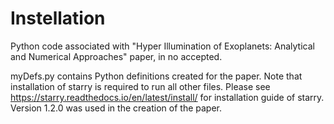 # Instellation
Python code associated with "Hyper Illumination of Exoplanets: Analytical and Numerical Approaches" paper, in no accepted.

myDefs.py contains Python definitions created for the paper. Note that installation of starry is required to run all other files. Please see https://starry.readthedocs.io/en/latest/install/ for installation guide of starry. Version 1.2.0 was used in the creation of the paper. 
